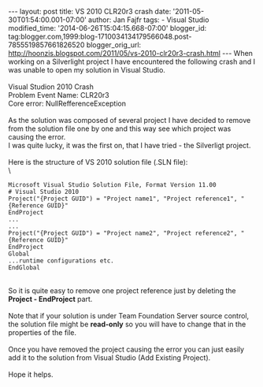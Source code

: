 --- layout: post title: VS 2010 CLR20r3 crash date:
'2011-05-30T01:54:00.001-07:00' author: Jan Fajfr tags: - Visual Studio
modified\_time: '2014-06-26T15:04:15.668-07:00' blogger\_id:
tag:blogger.com,1999:blog-1710034134179566048.post-7855519857661826520
blogger\_orig\_url:
http://hoonzis.blogspot.com/2011/05/vs-2010-clr20r3-crash.html --- When
working on a Silverlight project I have encountered the following crash
and I was unable to open my solution in Visual Studio.\
\
Visual Studion 2010 Crash\
Problem Event Name: CLR20r3\
Core error: NullRefferenceException\
\
As the solution was composed of several project I have decided to remove
from the solution file one by one and this way see which project was
causing the error.\
I was quite lucky, it was the first on, that I have tried - the
Silverligt project.\
\
Here is the structure of VS 2010 solution file (.SLN file):\
\

``` {.prettyprint}
Microsoft Visual Studio Solution File, Format Version 11.00
# Visual Studio 2010
Project("{Project GUID") = "Project name1", "Project reference1", "{Reference GUID}"
EndProject
...
...
Project("{Project GUID") = "Project name2", "Project reference2", "{Reference GUID}"
EndProject
Global
...runtime configurations etc.
EndGlobal
```

\
So it is quite easy to remove one project reference just by deleting the
**Project - EndProject** part.\
\
Note that if your solution is under Team Foundation Server source
control, the solution file might be **read-only** so you will have to
change that in the properties of the file.\
\
Once you have removed the project causing the error you can just easily
add it to the solution from Visual Studio (Add Existing Project).\
\
Hope it helps.
